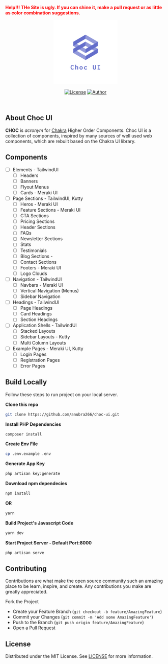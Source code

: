 <a style="color:red"><b>Help!!! THe Site is ugly. If you can shine it, make a pull request or as little as color combination suggestions.</b></a>

<p align="center"><a href="https://laravel.com" target="_blank"><img src="./logo.png" width="200"></a></p>

<div align="center">
 

[![License](https://img.shields.io/github/license/anubra266/choc-ui.svg?style=for-the-badge)](https://github.com/anubra266/choc-ui/blob/master/LICENSE)
[![Author](https://img.shields.io/badge/author-@anubra266-blue.svg?style=for-the-badge)](https://github.com/anubra266)

</div>
<br />

## About Choc UI

**CHOC** is _acronym_ for [Chakra](https://chakra-ui.com) Higher Order Components. Choc UI is a collection of components, inspired by many sources of well used web components, which are rebuilt based on the Chakra UI library.

## Components

-   [ ] Elements - TailwindUI
    -   [ ] Headers
    -   [ ] Banners
    -   [ ] Flyout Menus
    -   [ ] Cards - Meraki UI
-   [ ] Page Sections - TailwindUI, Kutty
    -   [ ] Heros - Meraki UI
    -   [ ] Feature Sections - Meraki UI
    -   [ ] CTA Sections
    -   [ ] Pricing Sections
    -   [ ] Header Sections
    -   [ ] FAQs
    -   [ ] Newsletter Sections
    -   [ ] Stats
    -   [ ] Testimonials
    -   [ ] Blog Sections -
    -   [ ] Contact Sections
    -   [ ] Footers - Meraki UI
    -   [ ] Logo Clouds
-   [ ] Navigation - TailwindUI
    -   [ ] Navbars - Meraki UI
    -   [ ] Vertical Navigation (Menus)
    -   [ ] Sidebar Navigation
-   [ ] Headings - TailwindUI
    -   [ ] Page Headings
    -   [ ] Card Headings
    -   [ ] Section Headings
-   [ ] Application Shells - TailwindUI
    -   [ ] Stacked Layouts
    -   [ ] Sidebar Layouts - Kutty
    -   [ ] Multi Column Layouts
-   [ ] Example Pages - Meraki UI, Kutty
    -   [ ] Login Pages
    -   [ ] Registration Pages
    -   [ ] Error Pages

## Build Locally

Follow these steps to run project on your local server.

**Clone this repo**

```bash
git clone https://github.com/anubra266/choc-ui.git
```

**Install PHP Dependencies**

```bash
composer install
```

**Create Env File**

```bash
cp .env.example .env
```

**Generate App Key**

```bash
php artisan key:generate
```

**Download npm dependecies**

```bash
npm install
```

**OR**

```bash
yarn
```

**Build Project's Javascript Code**

```bash
yarn dev
```

**Start Project Server - Default Port:8000**

```bash
php artisan serve
```

## Contributing

Contributions are what make the open source community such an amazing place to be learn, inspire, and create. Any contributions you make are greatly appreciated.

Fork the Project

-   Create your Feature Branch (`git checkout -b feature/AmazingFeature`)
-   Commit your Changes (`git commit -m 'Add some AmazingFeature'`)
-   Push to the Branch (`git push origin feature/AmazingFeature`)
-   Open a Pull Request

## License

Distributed under the MIT License. See [LICENSE](./LICENSE.md) for more information.
